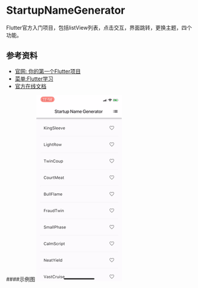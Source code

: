 # StartupNameGenerator

Flutter官方入门项目，包括listView列表，点击交互，界面跳转，更换主题，四个功能。

## 参考资料

- [官网: 你的第一个Flutter项目](https://flutter.io/docs/get-started/codelab)
- [菜单:Flutter学习](https://flutter.io/docs/cookbook) 
- [官方在线文档](https://flutter.io/docs)

####示例图
![image](https://github.com/GhostWenju/StartupNameGenerator/blob/master/startup-namer-app.gif)